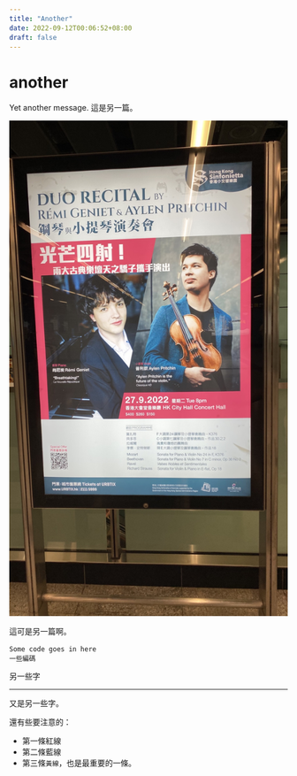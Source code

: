 ```yaml
---
title: "Another"
date: 2022-09-12T00:06:52+08:00
draft: false
---
```


# another 

Yet another message. 這是另一篇。

![](media/16629087167819/16629087592554.jpg)


這可是另一篇啊。

```
Some code goes in here
一些編碼
```

另一些字

---

又是另一些字。

還有些要注意的：

- 第一條紅線
- 第二條藍線
- 第三條`黃線`，也是最重要的一條。